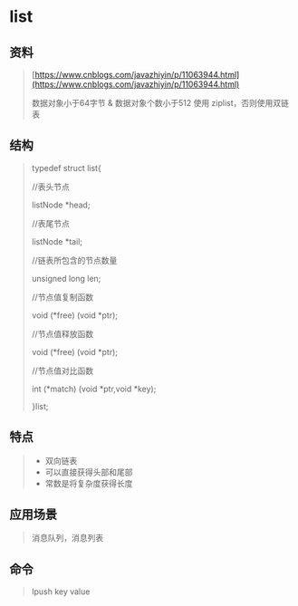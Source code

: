 # list

## 资料

> [https://www.cnblogs.com/javazhiyin/p/11063944.html](https://www.cnblogs.com/javazhiyin/p/11063944.html)
>
> 数据对象小于64字节 & 数据对象个数小于512 使用 ziplist，否则使用双链表

## 结构

> typedef struct list{
>
> //表头节点
>
> listNode \*head;
>
> //表尾节点
>
> listNode \*tail;
>
> //链表所包含的节点数量
>
> unsigned long len;
>
> //节点值复制函数
>
> void \(\*free\) \(void \*ptr\);
>
> //节点值释放函数
>
> void \(\*free\) \(void \*ptr\);
>
> //节点值对比函数
>
> int \(\*match\) \(void \*ptr,void \*key\);
>
> }list;

## 特点

> * 双向链表
> * 可以直接获得头部和尾部
> * 常数是将复杂度获得长度

## 应用场景

> 消息队列，消息列表

## 命令

> lpush key value



